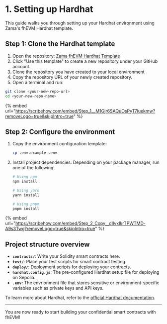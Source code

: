 # 1. Setting up Hardhat

This guide walks you through setting up your Hardhat environment using Zama's fhEVM Hardhat template.

## Step 1: Clone the Hardhat template

1. Open the repository: [Zama fhEVM Hardhat Template](https://github.com/zama-ai/fhevm-hardhat-template)
2. Click "Use this template" to create a new repository under your GitHub account.
3. Clone the repository you have created to your local environment
4. Copy the repository URL of your newly created repository.
5. Open a terminal and run:

```sh
git clone <your-new-repo-url>
cd <your-new-repo-name>
```

{% embed url="https://scribehow.com/embed/Step_1__M1Gjr6SAQuOsPyT7luekmw?removeLogo=true&skipIntro=true" %}

## Step 2: Configure the environment

1.  Copy the environment configuration template:

    ```sh
    cp .env.example .env
    ```
2.  Install project dependencies: Depending on your package manager, run one of the following:

    ```sh
    # Using npm
    npm install

    # Using yarn
    yarn install

    # Using pnpm
    pnpm install
    ```

{% embed url="https://scribehow.com/embed/Step_2_Copy__dIIvxIkrTPWTMD-A9s3Twg?removeLogo=true&skipIntro=true" %}

## Project structure overview

* **`contracts/`**: Write your Solidity smart contracts here.
* **`test/`**: Place your test scripts for smart contract testing.
* **`deploy/`**: Deployment scripts for deploying your contracts.
* **`hardhat.config.js`**: The pre-configured Hardhat setup file for deploying on Sepolia.
* **`.env`:**  The envrionment file that stores sensitive or environment-specific variables such as private keys and API keys.

To learn more about Hardhat, refer to the [official Hardhat documentation](https://hardhat.org/hardhat-runner/docs/getting-started#overview).

***

You are now ready to start building your confidential smart contracts with fhEVM!
